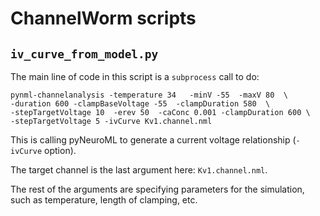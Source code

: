 # ChannelWorm scripts

## `iv_curve_from_model.py`

The main line of code in this script is a `subprocess` call to do:

```
pynml-channelanalysis -temperature 34   -minV -55  -maxV 80  \
-duration 600 -clampBaseVoltage -55  -clampDuration 580  \
-stepTargetVoltage 10  -erev 50  -caConc 0.001 -clampDuration 600 \
-stepTargetVoltage 5 -ivCurve Kv1.channel.nml
```

This is calling pyNeuroML to generate a current voltage relationship (`-ivCurve` option).

The target channel is the last argument here: `Kv1.channel.nml`.

The rest of the arguments are specifying parameters for the simulation, such as temperature, length of clamping, etc.

